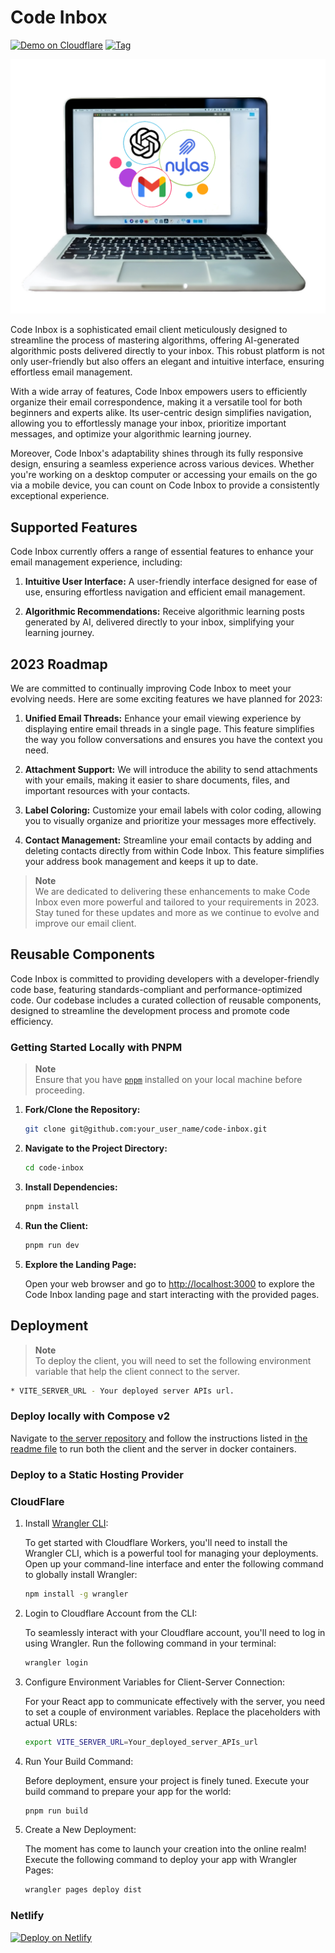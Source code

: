 # Code Inbox

[![Demo on Cloudflare](https://badgen.net/badge/icon/cloudflare/green?icon=telegram&label=code-inbox)](https://code-inbox.com/)
[![Tag](https://badgen.net/github/tag/coder-inbox/code-inbox)](https://github.com/wiseaidev/code-inbox/releases/tag/v0.2.0)

![Code Inbox](https://github.com/coder-inbox/.github/blob/main/profile/static/banner.png "Code Inbox")

Code Inbox is a sophisticated email client meticulously designed to streamline the process of mastering algorithms, offering AI-generated algorithmic posts delivered directly to your inbox. This robust platform is not only user-friendly but also offers an elegant and intuitive interface, ensuring effortless email management.

With a wide array of features, Code Inbox empowers users to efficiently organize their email correspondence, making it a versatile tool for both beginners and experts alike. Its user-centric design simplifies navigation, allowing you to effortlessly manage your inbox, prioritize important messages, and optimize your algorithmic learning journey.

Moreover, Code Inbox's adaptability shines through its fully responsive design, ensuring a seamless experience across various devices. Whether you're working on a desktop computer or accessing your emails on the go via a mobile device, you can count on Code Inbox to provide a consistently exceptional experience.

## Supported Features

Code Inbox currently offers a range of essential features to enhance your email management experience, including:

1. **Intuitive User Interface:** A user-friendly interface designed for ease of use, ensuring effortless navigation and efficient email management.

1. **Algorithmic Recommendations:** Receive algorithmic learning posts generated by AI, delivered directly to your inbox, simplifying your learning journey.

## 2023 Roadmap

We are committed to continually improving Code Inbox to meet your evolving needs. Here are some exciting features we have planned for 2023:

1. **Unified Email Threads:** Enhance your email viewing experience by displaying entire email threads in a single page. This feature simplifies the way you follow conversations and ensures you have the context you need.

1. **Attachment Support:** We will introduce the ability to send attachments with your emails, making it easier to share documents, files, and important resources with your contacts.

1. **Label Coloring:** Customize your email labels with color coding, allowing you to visually organize and prioritize your messages more effectively.

1. **Contact Management:** Streamline your email contacts by adding and deleting contacts directly from within Code Inbox. This feature simplifies your address book management and keeps it up to date.

> **Note**<br>
We are dedicated to delivering these enhancements to make Code Inbox even more powerful and tailored to your requirements in 2023. Stay tuned for these updates and more as we continue to evolve and improve our email client.

## Reusable Components

Code Inbox is committed to providing developers with a developer-friendly code base, featuring standards-compliant and performance-optimized code. Our codebase includes a curated collection of reusable components, designed to streamline the development process and promote code efficiency.

### Getting Started Locally with PNPM

> **Note**<br>
Ensure that you have [`pnpm`](https://pnpm.io/installation) installed on your local machine before proceeding.

1. **Fork/Clone the Repository:**

    ```sh
    git clone git@github.com:your_user_name/code-inbox.git
    ```

1. **Navigate to the Project Directory:**

    ```sh
    cd code-inbox
    ```

1. **Install Dependencies:**

    ```sh
    pnpm install
    ```

1. **Run the Client:**

    ```sh
    pnpm run dev
    ```

1. **Explore the Landing Page:**

    Open your web browser and go to [http://localhost:3000](http://localhost:3000) to explore the Code Inbox landing page and start interacting with the provided pages.

## Deployment

> **Note**<br>
To deploy the client, you will need to set the following environment variable that help the client connect to the server.
```sh
* VITE_SERVER_URL - Your deployed server APIs url.
```

### Deploy locally with Compose v2

Navigate to [the server repository](https://github.com/coder-inbox/code-inbox-server) and follow the instructions listed in [the readme file](https://github.com/coder-inbox/code-inbox-server#installation-with-make) to run both the client and the server in docker containers.

### **Deploy to a Static Hosting Provider**

### **CloudFlare**

1. Install [Wrangler CLI](https://developers.cloudflare.com/workers/wrangler/get-started/):

   To get started with Cloudflare Workers, you'll need to install the Wrangler CLI, which is a powerful tool for managing your deployments. Open up your command-line interface and enter the following command to globally install Wrangler:

   ```sh
   npm install -g wrangler
   ```

1. Login to Cloudflare Account from the CLI:

   To seamlessly interact with your Cloudflare account, you'll need to log in using Wrangler. Run the following command in your terminal:

   ```sh
   wrangler login
   ```

1. Configure Environment Variables for Client-Server Connection:

   For your React app to communicate effectively with the server, you need to set a couple of environment variables. Replace the placeholders with actual URLs:

   ```sh
   export VITE_SERVER_URL=Your_deployed_server_APIs_url
   ```

1. Run Your Build Command:

   Before deployment, ensure your project is finely tuned. Execute your build command to prepare your app for the world:

   ```sh
   pnpm run build
   ```

1. Create a New Deployment:

   The moment has come to launch your creation into the online realm! Execute the following command to deploy your app with Wrangler Pages:

   ```sh
   wrangler pages deploy dist
   ```

### **Netlify**

[![Deploy on Netlify](https://www.netlify.com/img/deploy/button.svg)](https://app.netlify.com/start/deploy?repository=https://github.com/wiseaidev/code-inbox)
